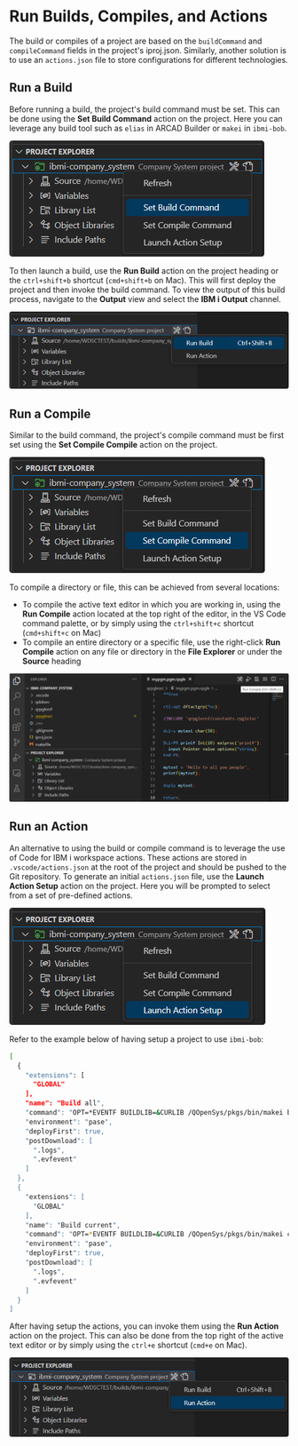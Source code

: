 # Run Builds, Compiles, and Actions

The build or compiles of a project are based on the `buildCommand` and `compileCommand` fields in the project's iproj.json. Similarly, another solution is to use an `actions.json` file to store configurations for different technologies.

## Run a Build

Before running a build, the project's build command must be set. This can be done using the **Set Build Command** action on the project. Here you can leverage any build tool such as `elias` in ARCAD Builder or `makei` in `ibmi-bob`.

![Set Build Command](../../assets/ProjectExplorer_11.png)

To then launch a build, use the **Run Build** action on the project heading or the `ctrl+shift+b` shortcut (`cmd+shift+b` on Mac). This will first deploy the project and then invoke the build command. To view the output of this build process, navigate to the **Output** view and select the **IBM i Output** channel.

![Run Build](../../assets/ProjectExplorer_12.png)

## Run a Compile

Similar to the build command, the project's compile command must be first set using the **Set Compile Compile** action on the project.

![Set Compile Command](../../assets/ProjectExplorer_13.png)

To compile a directory or file, this can be achieved from several locations:

- To compile the active text editor in which you are working in, using the **Run Compile** action located at the top right of the editor, in the VS Code command palette, or by simply using the `ctrl+shift+c` shortcut (`cmd+shift+c` on Mac)
- To compile an entire directory or a specific file, use the right-click **Run Compile** action on any file or directory in the **File Explorer** or under the **Source** heading

![Run Compile](../../assets/ProjectExplorer_14.png)

## Run an Action

An alternative to using the build or compile command is to leverage the use of Code for IBM i workspace actions. These actions are stored in `.vscode/actions.json` at the root of the project and should be pushed to the Git repository. To generate an initial `actions.json` file, use the **Launch Action Setup** action on the project. Here you will be prompted to select from a set of pre-defined actions.

![Launch Action Setup](../../assets/ProjectExplorer_15.png)

Refer to the example below of having setup a project to use `ibmi-bob`:

```bash
[
  {
    "extensions": [
      "GLOBAL"
    ],
    "name": "Build all",
    "command": "OPT=*EVENTF BUILDLIB=&CURLIB /QOpenSys/pkgs/bin/makei build",
    "environment": "pase",
    "deployFirst": true,
    "postDownload": [
      ".logs",
      ".evfevent"
    ]
  },
  {
    "extensions": [
      "GLOBAL"
    ],
    "name": "Build current",
    "command": "OPT=*EVENTF BUILDLIB=&CURLIB /QOpenSys/pkgs/bin/makei compile -f {filename}",
    "environment": "pase",
    "deployFirst": true,
    "postDownload": [
      ".logs",
      ".evfevent"
    ]
  }
]
```

After having setup the actions, you can invoke them using the **Run Action** action on the project. This can also be done from the top right of the active text editor or by simply using the `ctrl+e` shortcut (`cmd+e` on Mac).

![Run Action](../../assets/ProjectExplorer_16.png)